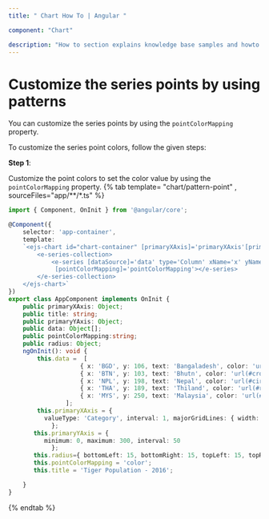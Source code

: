 ```yaml
---
title: " Chart How To | Angular "

component: "Chart"

description: "How to section explains knowledge base samples and howto access different types properties and events of the chart."
---
```


# Customize the series points by using patterns

You can customize the series points by using the `pointColorMapping` property.

To customize the series point colors, follow the given steps:

**Step 1**:

Customize the point colors to set the color value by using the `pointColorMapping` property.
{% tab template= "chart/pattern-point" , sourceFiles="app/**/*.ts" %}

```typescript
import { Component, OnInit } from '@angular/core';

@Component({
    selector: 'app-container',
    template:
    `<ejs-chart id="chart-container" [primaryXAxis]='primaryXAxis'[primaryYAxis]='primaryYAxis' [title]='title'>
        <e-series-collection>
            <e-series [dataSource]='data' type='Column' xName='x' yName='y' name='Tiger' width=2 [marker]='marker' [cornerRadius]='radius'
             [pointColorMapping]='pointColorMapping'></e-series>
        </e-series-collection>
    </ejs-chart>`
})
export class AppComponent implements OnInit {
    public primaryXAxis: Object;
    public title: string;
    public primaryYAxis: Object;
    public data: Object[];
    public pointColorMapping:string;
    public radius: Object;
    ngOnInit(): void {
        this.data =  [
                    { x: 'BGD', y: 106, text: 'Bangaladesh', color: 'url(#chess)' },
                    { x: 'BTN', y: 103, text: 'Bhutn', color: 'url(#cross)'  },
                    { x: 'NPL', y: 198, text: 'Nepal', color: 'url(#circle)'  },
                    { x: 'THA', y: 189, text: 'Thiland', color: 'url(#rectangle)' },
                    { x: 'MYS', y: 250, text: 'Malaysia', color: 'url(#line)' }
                ];
        this.primaryXAxis = {
          valueType: 'Category', interval: 1, majorGridLines: { width: 0 }
            };
       this.primaryYAxis = {
          minimum: 0, maximum: 300, interval: 50
            };
       this.radius={ bottomLeft: 15, bottomRight: 15, topLeft: 15, topRight: 15 };
       this.pointColorMapping = 'color';
       this.title = 'Tiger Population - 2016';

    }
}
```

{% endtab %}